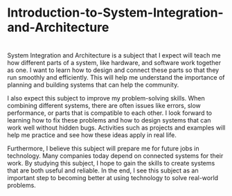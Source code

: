 # Introduction-to-System-Integration-and-Architecture
# 

System Integration and Architecture is a subject that I expect will teach me how different parts of a system, like hardware, and software work together as one. I want to learn how to design and connect these parts so that they run smoothly and efficiently. This will help me understand the importance of planning and building systems that can help the community.

I also expect this subject to improve my problem-solving skills. When combining different systems, there are often issues like errors, slow performance, or parts that is compatible to each other. I look forward to learning how to fix these problems and how to design systems that can work well without hidden bugs. Activities such as projects and examples will help me practice and see how these ideas apply in real life.

Furthermore, I believe this subject will prepare me for future jobs in technology. Many companies today depend on connected systems for their work. By studying this subject, I hope to gain the skills to create systems that are both useful and reliable. In the end, I see this subject as an important step to becoming better at using technology to solve real-world problems.
